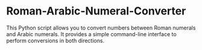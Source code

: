 # Roman-Arabic-Numeral-Converter
This Python script allows you to convert numbers between Roman numerals and Arabic numerals. It provides a simple command-line interface to perform conversions in both directions.
